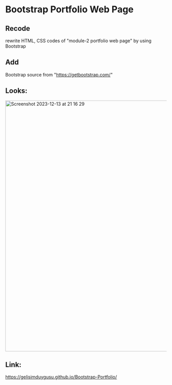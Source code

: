 # Bootstrap Portfolio Web Page

## Recode
rewrite HTML, CSS codes of "module-2 portfolio web page" by using Bootstrap

## Add
Bootstrap source from "https://getbootstrap.com/"

## Looks:
<img width="782" alt="Screenshot 2023-12-13 at 21 16 29" src="https://github.com/gelisimduygusu/Bootstrap-Portfolio/assets/151784243/72e41b37-c042-40e8-9cd4-4fa5758b51ae">

## Link:
https://gelisimduygusu.github.io/Bootstrap-Portfolio/
